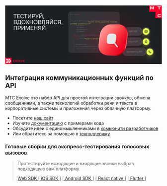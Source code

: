 ![MTS-Exolve_hello](https://github.com/mtsexolve/.github/blob/main/exolve_github.png)
## Интеграция коммуникационных функций по API

МТС Exolve это набор API для простой интеграции звонков, обмена сообщениями, а также технологий обработки речи и текста в корпоративные системы и приложения через облачную платформу.

- Посетите [наш сайт](https://exolve.ru/)
- Изучите [документацию](https://docs.exolve.ru/) с примерами кода
- Обсудите идеи с единомышленниками в [комьюнити разработчиков](https://community.exolve.ru/)
- Или обратитесь за помощью в [техподдержку](https://t.me/helpexolve_bot) 

### Готовые сборки для экспресс-тестирования голосовых вызовов
> Протестируйте исходящие и входящие звонки выбрав подходящую вам платформу
> 
> [ Web SDK ](https://github.com/mtsexolve/web-voice-sdk)
[[ iOS SDK ](https://github.com/mtsexolve/ios-voice-demo)]
[[ Android SDK ](https://github.com/mtsexolve/android-voice-demo)]
[[ React native ](https://github.com/mtsexolve/react-native-voice-demo)]
[[ Flutter ](https://github.com/mtsexolve/flutter-voice-demo)]
<!--

**Here are some ideas to get you started:**

🙋‍♀️ A short introduction - what is your organization all about?
🌈 Contribution guidelines - how can the community get involved?
👩‍💻 Useful resources - where can the community find your docs? Is there anything else the community should know?
🍿 Fun facts - what does your team eat for breakfast?
🧙 Remember, you can do mighty things with the power of [Markdown](https://docs.github.com/github/writing-on-github/getting-started-with-writing-and-formatting-on-github/basic-writing-and-formatting-syntax)
-->

